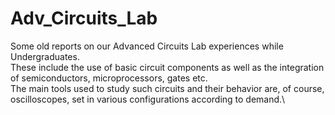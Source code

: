 # Adv_Circuits_Lab
Some old reports on our Advanced Circuits Lab experiences while Undergraduates.\
These include the use of basic circuit components as well as the integration of semiconductors, microprocessors, gates etc.\
The main tools used to study such circuits and their behavior are, of course, oscilloscopes, set in various configurations according to demand.\
